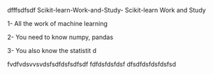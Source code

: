 dfffsdfsdf  Scikit-learn-Work-and-Study-
Scikit-learn Work and Study 

1- All the work of machine learning

2- You need to know numpy, pandas
        
3- You also know the statistit                                             d             
                    
                   
 fvdfvdsvvsvdsfsdfdsfsdfsdf
fdfdsfdsfdsf
dfsdfdsfdsfdsfsd
